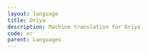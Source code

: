 ```yaml
---
layout: language
title: Oriya
description: Machine translation for Oriya
code: or
parent: Languages
---
```

